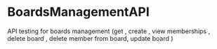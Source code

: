 # BoardsManagementAPI
API testing for boards management (get , create , view memberships , delete board , delete member from board, update board )
